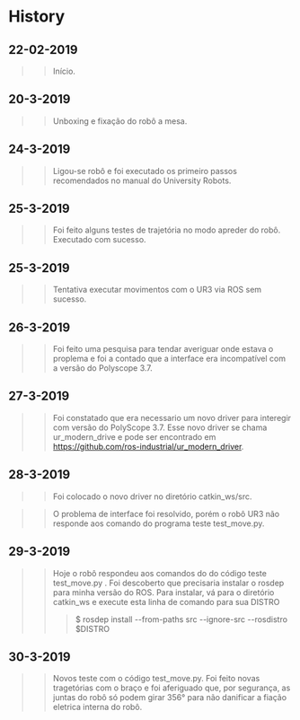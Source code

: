 # **History**
## __22-02-2019__
>>Início.

## __20-3-2019__
>>Unboxing e fixação do robô a mesa.

## __24-3-2019__
>>Ligou-se robô e foi executado os primeiro passos recomendados no manual do University Robots.

 ## __25-3-2019__
 >> Foi feito alguns testes de trajetória no modo apreder do robô. Executado com sucesso.

 ## __25-3-2019__
 >>Tentativa executar movimentos com o UR3 via ROS sem sucesso.

 ## __26-3-2019__
 >> Foi feito uma pesquisa para tendar averiguar onde estava o proplema e foi a contado que a interface era incompatível com a versão do Polyscope 3.7.

## __27-3-2019__
>>Foi constatado que era necessario um novo driver para interegir com versão do PolyScope 3.7. Esse novo driver se chama ur_modern_drive e pode ser encontrado em https://github.com/ros-industrial/ur_modern_driver. 

## __28-3-2019__
>> Foi colocado o novo driver no diretório catkin_ws/src.

>>O problema de interface foi resolvido, porém o robô UR3 não responde aos comando do programa teste test_move.py.

## __29-3-2019__
>> Hoje o robô respondeu aos comandos do do código teste test_move.py .
>> Foi descoberto que precisaria instalar o rosdep para minha versão do ROS.
>> Para instalar, vá para o diretório catkin_ws e execute esta linha de comando para sua DISTRO
>>>$ rosdep install --from-paths src --ignore-src --rosdistro $DISTRO

## __30-3-2019__
>>  Novos teste com o código test_move.py.
>>  Foi feito novas tragetórias com o braço e foi aferiguado que, por segurança, as juntas do robô só podem girar 356° para não danificar a fiação eletrica interna do robô.
